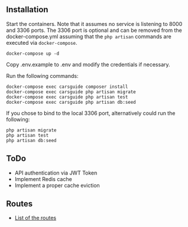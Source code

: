 
## Installation

Start the containers. Note that it assumes no service is listening to 8000 and 3306 ports.
The 3306 port is optional and can be removed from the docker-compose.yml assuming that the
`php artisan` commands are executed via `docker-compose`.

	docker-compose up -d

Copy .env.example to .env and modify the credentials if necessary.

Run the following commands:

    docker-compose exec carsguide composer install
    docker-compose exec carsguide php artisan migrate
    docker-compose exec carsguide php artisan test
    docker-compose exec carsguide php artisan db:seed

If you chose to bind to the local 3306 port, alternatively could run the following:

    php artisan migrate
    php artisan test
    php artisan db:seed

## ToDo

- API authentication via JWT Token
- Implement Redis cache
- Implement a proper cache eviction

## Routes
* [List of the routes](apidocument.md)


